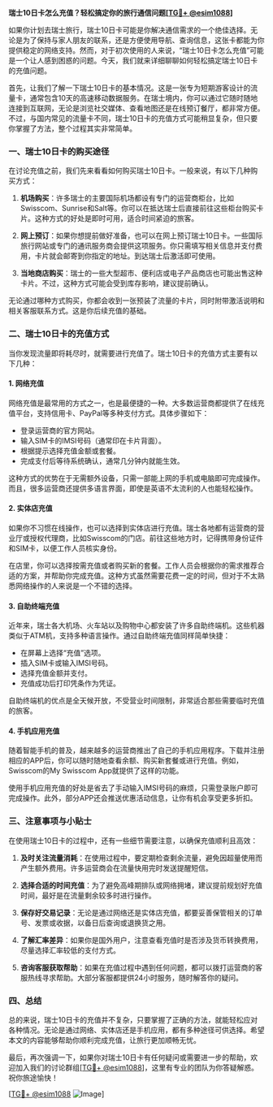**瑞士10日卡怎么充值？轻松搞定你的旅行通信问题[[TG💪+ @esim1088](https://t.me/s/esim1088)]**

如果你计划去瑞士旅行，瑞士10日卡可能是你解决通信需求的一个绝佳选择。无论是为了保持与家人朋友的联系，还是方便使用导航、查询信息，这张卡都能为你提供稳定的网络支持。然而，对于初次使用的人来说，“瑞士10日卡怎么充值”可能是一个让人感到困惑的问题。今天，我们就来详细聊聊如何轻松搞定瑞士10日卡的充值问题。

首先，让我们了解一下瑞士10日卡的基本情况。这是一张专为短期游客设计的流量卡，通常包含10天的高速移动数据服务。在瑞士境内，你可以通过它随时随地连接到互联网，无论是浏览社交媒体、查看地图还是在线预订餐厅，都非常方便。不过，与国内常见的流量卡不同，瑞士10日卡的充值方式可能稍显复杂，但只要你掌握了方法，整个过程其实非常简单。

### **一、瑞士10日卡的购买途径**

在讨论充值之前，我们先来看看如何购买瑞士10日卡。一般来说，有以下几种购买方式：

1. **机场购买**：许多瑞士的主要国际机场都设有专门的运营商柜台，比如Swisscom、Sunrise和Salt等。你可以在抵达瑞士后直接前往这些柜台购买卡片。这种方式的好处是即时可用，适合时间紧迫的旅客。

2. **网上预订**：如果你想提前做好准备，也可以在网上预订瑞士10日卡。一些国际旅行网站或专门的通讯服务商会提供这项服务。你只需填写相关信息并支付费用，卡片就会邮寄到你指定的地址。到达瑞士后激活即可使用。

3. **当地商店购买**：瑞士的一些大型超市、便利店或电子产品商店也可能出售这种卡片。不过，这种方式可能会受到库存影响，建议提前确认。

无论通过哪种方式购买，你都会收到一张预装了流量的卡片，同时附带激活说明和相关客服联系方式。这是你后续充值的基础。

### **二、瑞士10日卡的充值方式**

当你发现流量即将耗尽时，就需要进行充值了。瑞士10日卡的充值方式主要有以下几种：

#### **1. 网络充值**
网络充值是最常用的方式之一，也是最便捷的一种。大多数运营商都提供了在线充值平台，支持信用卡、PayPal等多种支付方式。具体步骤如下：

- 登录运营商的官方网站。
- 输入SIM卡的IMSI号码（通常印在卡片背面）。
- 根据提示选择充值金额或套餐。
- 完成支付后等待系统确认，通常几分钟内就能生效。

这种方式的优势在于无需额外设备，只需一部能上网的手机或电脑即可完成操作。而且，很多运营商还提供多语言界面，即使是英语不太流利的人也能轻松操作。

#### **2. 实体店充值**
如果你不习惯在线操作，也可以选择到实体店进行充值。瑞士各地都有运营商的营业厅或授权代理商，比如Swisscom的门店。前往这些地方时，记得携带身份证件和SIM卡，以便工作人员核实身份。

在店里，你可以选择按需充值或者购买新的套餐。工作人员会根据你的需求推荐合适的方案，并帮助你完成充值。这种方式虽然需要花费一定的时间，但对于不太熟悉网络操作的人来说是一个不错的选择。

#### **3. 自助终端充值**
近年来，瑞士各大机场、火车站以及购物中心都安装了许多自助终端机。这些机器类似于ATM机，支持多种语言操作。通过自助终端充值同样简单快捷：

- 在屏幕上选择“充值”选项。
- 插入SIM卡或输入IMSI号码。
- 选择充值金额并支付。
- 充值成功后打印凭条作为凭证。

自助终端机的优点是全天候开放，不受营业时间限制，非常适合那些需要临时充值的旅客。

#### **4. 手机应用充值**
随着智能手机的普及，越来越多的运营商推出了自己的手机应用程序。下载并注册相应的APP后，你可以随时随地查看余额、购买新套餐或进行充值。例如，Swisscom的My Swisscom App就提供了这样的功能。

使用手机应用充值的好处是省去了手动输入IMSI号码的麻烦，只需登录账户即可完成操作。此外，部分APP还会推送优惠活动信息，让你有机会享受更多折扣。

### **三、注意事项与小贴士**

在使用瑞士10日卡的过程中，还有一些细节需要注意，以确保充值顺利且高效：

1. **及时关注流量消耗**：在使用过程中，要定期检查剩余流量，避免因超量使用而产生额外费用。许多运营商会在流量快用完时发送提醒短信。

2. **选择合适的时间充值**：为了避免高峰期排队或网络拥堵，建议提前规划好充值时间，最好是在流量剩余较多时进行操作。

3. **保存好交易记录**：无论是通过网络还是实体店充值，都要妥善保管相关的订单号、发票或收据，以备日后查询或退换货之用。

4. **了解汇率差异**：如果你是国外用户，注意查看充值时是否涉及货币转换费用，尽量选择汇率较低的支付方式。

5. **咨询客服获取帮助**：如果在充值过程中遇到任何问题，都可以拨打运营商的客服热线寻求帮助。大部分客服都提供24小时服务，随时解答你的疑问。

### **四、总结**

总的来说，瑞士10日卡的充值并不复杂，只要掌握了正确的方法，就能轻松应对各种情况。无论是通过网络、实体店还是手机应用，都有多种途径可供选择。希望本文的内容能够帮助你顺利完成充值，让旅行更加顺畅无忧。

最后，再次强调一下，如果你对瑞士10日卡有任何疑问或需要进一步的帮助，欢迎加入我们的讨论群组[[TG💪+ @esim1088](https://t.me/s/esim1088)]，这里有专业的团队为你答疑解惑。祝你旅途愉快！

[[TG💪+ @esim1088](https://t.me/s/esim1088) ![Image](https://i.postimg.cc/4NQfJmqS/Snipaste-2025-05-13-00-14-12.png)]
